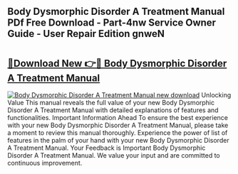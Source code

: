 ## Body Dysmorphic Disorder A Treatment Manual PDf Free Download - Part-4nw Service Owner Guide - User Repair Edition gnweN

# <h2><a href="http://bc11418.oget.top/?id=Body+Dysmorphic+Disorder+A+Treatment+Manual">🔗Download New 👉🔴 Body Dysmorphic Disorder A Treatment Manual</a></h2>

[![Body Dysmorphic Disorder A Treatment Manual new download](https://i.imgur.com/5g1atiW.png)](http://bc11418.oget.top/?id=Body+Dysmorphic+Disorder+A+Treatment+Manual)
Unlocking Value This manual reveals the full value of your new Body Dysmorphic Disorder A Treatment Manual with detailed explanations of features and functionalities. Important Information Ahead To ensure the best experience with your new Body Dysmorphic Disorder A Treatment Manual, please take a moment to review this manual thoroughly. Experience the power of list of features in the palm of your hand with your new Body Dysmorphic Disorder A Treatment Manual. Your Feedback is Important Body Dysmorphic Disorder A Treatment Manual. We value your input and are committed to continuous improvement.
